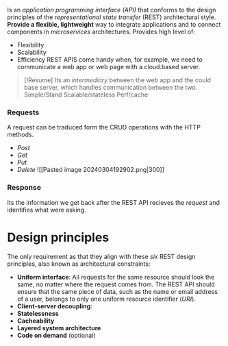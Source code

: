 Is an *application programming interface (API)* that conforms to the design principles of the  _representational state transfer_ (REST) architectural style. **Provide a flexible, lightweight** way to integrate applications and to connect components in *microservices* architectures.
Provides high level of:
- Flexibility
- Scalability
- Efficiency
REST APIS come handy when, for example, we need to communicate a web app or web page with a cloud.based server.
>[!Resume]
>Its an *intermediary* between the web app and the could base server, which handles communication between the two. 
>Simple/Stand
>Scalable/stateless
>Perf/cache

### Requests
A request can be traduced form the CRUD operations with the HTTP methods.
- *Post*
- *Get*
- *Put*
- *Delete*
![[Pasted image 20240304192902.png|300]]
### Response
Its the information we get back after the REST API recieves the *request* and identifies what were asking.
# Design principles
The only requirement as that they align with these *six* REST design principles, also known as architectural constraints:
- **Uniform interface**: All requests for the same resource should look the same, no matter where the request comes from. The REST API should ensure that the same piece of data, such as the name or email address of a user, belongs to only one uniform resource identifier (*URI*).
- **Client-server decoupling**:
- **Statelessness**
- **Cacheability**
- **Layered system architecture**
- **Code on demand** (optional)